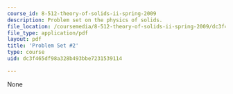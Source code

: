 ```yaml
---
course_id: 8-512-theory-of-solids-ii-spring-2009
description: Problem set on the physics of solids.
file_location: /coursemedia/8-512-theory-of-solids-ii-spring-2009/dc3f465df98a328b493bbe7231539114_MIT8_512s09_2004_pset02a.pdf
file_type: application/pdf
layout: pdf
title: 'Problem Set #2'
type: course
uid: dc3f465df98a328b493bbe7231539114

---
```

None
